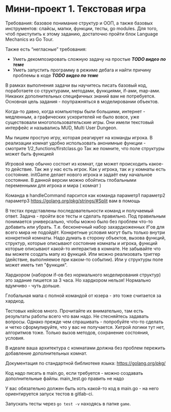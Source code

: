 # Мини-проект 1. Текстовая игра

Требования: базовое понимание структур и ООП, а также базовых инструментов: слайсы, мапки, функции, тесты, go modules. Для того, чтоб приступить к этому заданию, достаточно пройти блок Language Mechanics из Go Tour.

Также есть “негласные” требования:

- Уметь декомпозировать сложную задачу на простые ***TODO видео по теме***
- Уметь запустить программу в режиме дебага и найти причину проблемы в коде ***TODO видео по теме***

В рамках выполнения задачи вы научитесь писать базовый код, поработаете со структурами, методами, функциями, if-ами, map-ами. Никаких дополнительных специфичных знаний вам не потребуется.
Основная цель задания - поупражняться в моделировании объектов.

Когда-то давно, когда компьютеры были большими, интернет - медленным, а графических ускорителей не было вовсе, уже существовали многопользовательские игры. Они имели текстовый интерфейс и назывались MUD, Multi User Dungeon.

Мы пишем простую игру, которая реагирует на команды игрока.
В реализации комнат удобно использовать анонимные функции - смотрите 1/2_functions/firstclass.go Так же помните, что поле структуры может быть функцией

Игровой мир обычно состоит из комнат, где может происходить какое-то действие. Так же у нас есть игрок. Как у игрока, так и у комнаты есть состояние. initGame делает нового игрока и задаёт ему начальное состояние. В данной версии можно обойтись глобальными переменными для игрока и мира ( комнат )

Команда в handleCommand парсится как команда параметр1 параметр2 параметр3 <https://golang.org/pkg/strings/#Split> вам в помощь

В тестах представлены последовательности команд и получаемый ответ. Задача - пройти все тесты и сделать правильно. Под правильным понимается универсально, чтобы можно было без проблем что-то добавить или убрать. Т.е. бесконечный набор захардкоженных if'ов для всего мира не подойдёт. Конкретные условия могут быть только внутри конкретной комнаты. Надо думать в сторону объектов, вызова функций, структур, которые описывают состояние комнаты и игрока, функций которые описывают какой-то интерактив в комнате. Не забывайте что вы можете создать мапу из функций. Или можно реализовать триггер (действие, выполняемое при каком-то событии). Или у структуры поле может иметь тип "функция".

Хардкором (набором if-ов без нормального моделирования структур) это задание пишется за 3 часа. Но хардкором нельзя! Нормально вдумчиво - чуть дольше.

Глобальная мапа с полной командой от юзера - это тоже считается за хардкод.

Тестовых кейсов много. Прочитайте их внимательно, там есть результаты работы всего что вам надо. Не стесняйтесь задавать вопросы. Однако прежде чем спрашивать - попробуйте что-то сделать и четко сформулируйте, что у вас не получается. Хитрой логики тут нет, алгоритмов тоже. Только вызов методов, сохранение состояния, условия.

В идеале ваша архитектура с комнатами должна без проблем пережить добавление дополнительных комнат.

Документация по стандартной библиотеке языка: <https://golang.org/pkg/>

Код надо писать в main.go, если требуется - можно создавать дополнительные файлы. main_test.go править не надо

У вас обязательно должен быть хоть какой-то код в main.go - на него ориентируется запуск тестов в gitlab-ci.

Запускать тесты через `go test -v` находясь в папке `game`.
